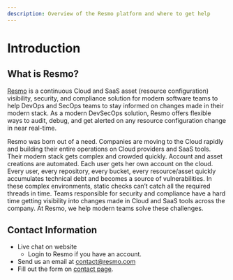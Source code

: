 ```yaml
---
description: Overview of the Resmo platform and where to get help
---
```


# Introduction

## What is Resmo?

[Resmo](https://www.resmo.com) is a continuous Cloud and SaaS asset (resource configuration) visibility, security, and compliance solution for modern software teams to help DevOps and SecOps teams to stay informed on changes made in their modern stack. As a modern DevSecOps solution, Resmo offers flexible ways to audit, debug, and get alerted on any resource configuration change in near real-time.

Resmo was born out of a need. Companies are moving to the Cloud rapidly and building their entire operations on Cloud providers and SaaS tools. Their modern stack gets complex and crowded quickly. Account and asset creations are automated. Each user gets her own account on the cloud. Every user, every repository, every bucket, every resource/asset quickly accumulates technical debt and becomes a source of vulnerabilities. In these complex environments, static checks can’t catch all the required threads in time. Teams responsible for security and compliance have a hard time getting visibility into changes made in Cloud and SaaS tools across the company. At Resmo, we help modern teams solve these challenges.

## Contact Information

* Live chat on website&#x20;
  * Login to Resmo if you have an account.
* Send us an email at [contact@resmo.com](mailto:contact@resmo.com)
* Fill out the form on [contact page](https://www.resmo.com/contact).
